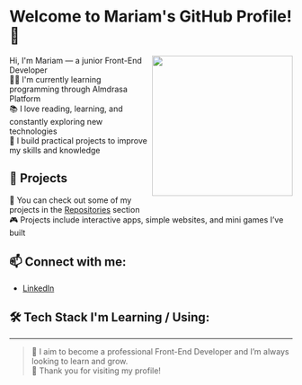 # Welcome to Mariam's GitHub Profile! 👋


<img align="right" src="https://raw.githubusercontent.com/rajput2107/rajput2107/master/Assets/Developer.gif" width="250"/>Hi, I'm Mariam — a junior Front-End Developer  
👩‍💻 I'm currently learning programming through Almdrasa Platform  
📚 I love reading, learning, and constantly exploring new technologies  
🚀 I build practical projects to improve my skills and knowledge

## 📂 Projects
🌟 You can check out some of my projects in the [Repositories](https://github.com/yourusername?tab=repositories) section  
🎮 Projects include interactive apps, simple websites, and mini games I’ve built

## 📫 Connect with me:
- [LinkedIn](https://www.linkedin.com/in/mariam-zakaria-b11139294)



## 🛠️ Tech Stack I'm Learning / Using:


---

> 🎯 I aim to become a professional Front-End Developer and I’m always looking to learn and grow.  
> 💖 Thank you for visiting my profile!
